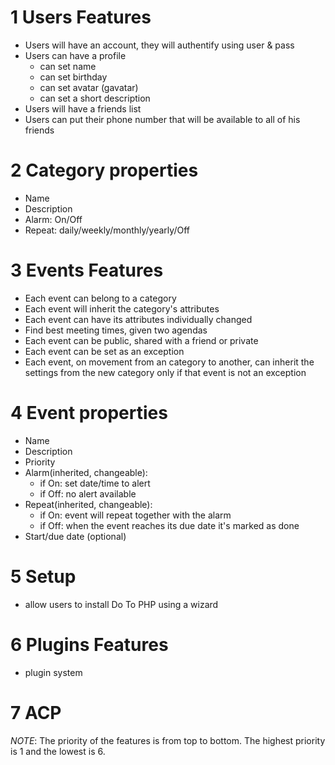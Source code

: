 1 Users Features
===============================
* Users will have an account, they will authentify using user & pass
* Users can have a profile
	* can set name
	* can set birthday
	* can set avatar (gavatar)
	* can set a short description
* Users will have a friends list
* Users can put their phone number that will be available to all of his friends    

2 Category properties
===============================
* Name
* Description
* Alarm: On/Off
* Repeat: daily/weekly/monthly/yearly/Off

3 Events Features
===============================
* Each event can belong to a category
* Each event will inherit the category's attributes
* Each event can have its attributes individually changed
* Find best meeting times, given two agendas
* Each event can be public, shared with a friend or private
* Each event can be set as an exception
* Each event, on movement from an category to another, can inherit the settings from the new category only if that event is not an exception

4 Event properties
===============================
* Name
* Description
* Priority
* Alarm(inherited, changeable): 
    * if On: set date/time to alert
    * if Off: no alert available
* Repeat(inherited, changeable):
    * if On: event will repeat together with the alarm 
    * if Off: when the event reaches its due date it's marked as done
* Start/due date (optional)

5 Setup
===============================
* allow users to install Do To PHP using a wizard

6 Plugins Features
===============================
* plugin system

7 ACP
===============================

*NOTE*: The priority of the features is from top to bottom. The highest priority is 1 and the lowest is 6. 
